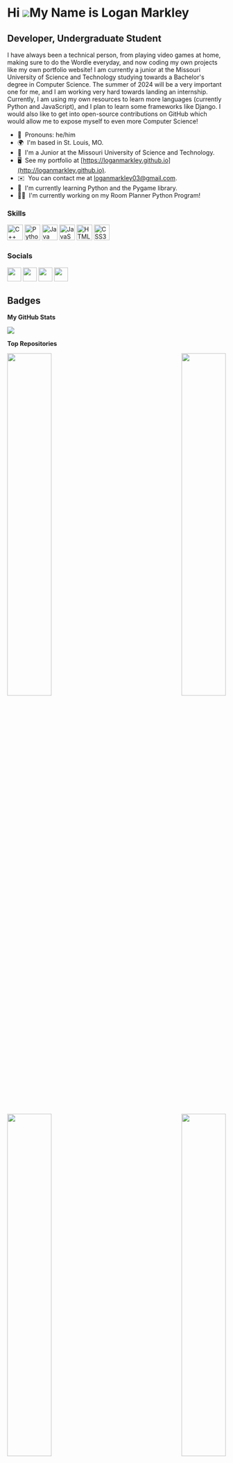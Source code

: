 Hi ![](https://user-images.githubusercontent.com/18350557/176309783-0785949b-9127-417c-8b55-ab5a4333674e.gif)My Name is Logan Markley
=====================================================================================================================================

Developer, Undergraduate Student
--------------------------------

I have always been a technical person, from playing video games at home, making sure to do the Wordle everyday, and now coding my own projects like my own portfolio website! I am currently a junior at the Missouri University of Science and Technology studying towards a Bachelor's degree in Computer Science. The summer of 2024 will be a very important one for me, and I am working very hard towards landing an internship. Currently, I am using my own resources to learn more languages (currently Python and JavaScript), and I plan to learn some frameworks like Django. I would also like to get into open-source contributions on GitHub which would allow me to expose myself to even more Computer Science!

* 👨  Pronouns: he/him
* 🌍  I'm based in St. Louis, MO.
* 📖  I'm a Junior at the Missouri University of Science and Technology.
* 🖥️  See my portfolio at [https://loganmarkley.github.io](http://loganmarkley.github.io).
* ✉️  You can contact me at [loganmarkley03@gmail.com](mailto:loganmarkley03@gmail.com).
* 🧠  I'm currently learning Python and the Pygame library.
* 🧑‍💻  I'm currently working on my Room Planner Python Program!

### Skills


<p align="left">
<a href="https://docs.microsoft.com/en-us/cpp/?view=msvc-170" target="_blank" rel="noreferrer"><img src="https://raw.githubusercontent.com/danielcranney/readme-generator/main/public/icons/skills/cplusplus-colored.svg" width="36" height="36" alt="C++" /></a>
<a href="https://www.python.org/" target="_blank" rel="noreferrer"><img src="https://raw.githubusercontent.com/danielcranney/readme-generator/main/public/icons/skills/python-colored.svg" width="36" height="36" alt="Python" /></a>
<a href="https://www.oracle.com/java/" target="_blank" rel="noreferrer"><img src="https://raw.githubusercontent.com/danielcranney/readme-generator/main/public/icons/skills/java-colored.svg" width="36" height="36" alt="Java" /></a>
<a href="https://developer.mozilla.org/en-US/docs/Web/JavaScript" target="_blank" rel="noreferrer"><img src="https://raw.githubusercontent.com/danielcranney/readme-generator/main/public/icons/skills/javascript-colored.svg" width="36" height="36" alt="JavaScript" /></a>
<a href="https://developer.mozilla.org/en-US/docs/Glossary/HTML5" target="_blank" rel="noreferrer"><img src="https://raw.githubusercontent.com/danielcranney/readme-generator/main/public/icons/skills/html5-colored.svg" width="36" height="36" alt="HTML5" /></a>
<a href="https://www.w3.org/TR/CSS/#css" target="_blank" rel="noreferrer"><img src="https://raw.githubusercontent.com/danielcranney/readme-generator/main/public/icons/skills/css3-colored.svg" width="36" height="36" alt="CSS3" /></a>
</p>


### Socials

<p align="left"> <a href="https://www.github.com/loganmarkley" target="_blank" rel="noreferrer"><img src="https://raw.githubusercontent.com/danielcranney/readme-generator/main/public/icons/socials/github.svg" width="32" height="32" /></a> <a href="https://www.linkedin.com/in/logan-c-markley" target="_blank" rel="noreferrer"><img src="https://raw.githubusercontent.com/danielcranney/readme-generator/main/public/icons/socials/linkedin.svg" width="32" height="32" /></a> <a href="https://www.stackoverflow.com/users/https://stackoverflow.com/users/22316438/logan-markley" target="_blank" rel="noreferrer"><img src="https://raw.githubusercontent.com/danielcranney/readme-generator/main/public/icons/socials/stackoverflow.svg" width="32" height="32" /></a> <a href="https://www.twitter.com/LoganMarkley12" target="_blank" rel="noreferrer"><img src="https://raw.githubusercontent.com/danielcranney/readme-generator/main/public/icons/socials/twitter.svg" width="32" height="32" /></a></p>

## Badges

<b>My GitHub Stats</b>

<a href="http://www.github.com/loganmarkley"><img src="https://github-readme-streak-stats.herokuapp.com/?user=loganmarkley&stroke=ffffff&background=22272e&ring=14b8a6&fire=14b8a6&currStreakNum=ffffff&currStreakLabel=14b8a6&sideNums=ffffff&sideLabels=ffffff&dates=ffffff&hide_border=true" /></a>

<b>Top Repositories</b>

<div width="100%" align="center"><a href="https://github.com/loganmarkley/RoomPlanner" align="left"><img align="left" width="45%" src="https://github-readme-stats.vercel.app/api/pin/?username=loganmarkley&repo=RoomPlanner&title_color=14b8a6&text_color=ffffff&icon_color=ef4444&bg_color=22272e&hide_border=true&locale=en" /></a><a href="https://github.com/loganmarkley/loganmarkley.github.io" align="right"><img align="right" width="45%" src="https://github-readme-stats.vercel.app/api/pin/?username=loganmarkley&repo=loganmarkley.github.io&title_color=14b8a6&text_color=ffffff&icon_color=ef4444&bg_color=22272e&hide_border=true&locale=en" /></a></div><br /><br /><br /><br /><br /><br /><br />

<br /><br />

<div width="100%" align="center"><a href="https://github.com/loganmarkley/SnakeGame" align="left"><img align="left" width="45%" src="https://github-readme-stats.vercel.app/api/pin/?username=loganmarkley&repo=SnakeGame&title_color=14b8a6&text_color=ffffff&icon_color=ef4444&bg_color=22272e&hide_border=true&locale=en" /></a><a href="https://github.com/loganmarkley/CS1575-HW3" align="right"><img align="right" width="45%" src="https://github-readme-stats.vercel.app/api/pin/?username=loganmarkley&repo=CS1575-HW3&title_color=14b8a6&text_color=ffffff&icon_color=ef4444&bg_color=22272e&hide_border=true&locale=en" /></a></div>

